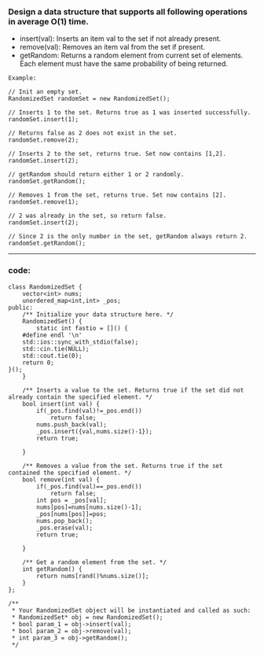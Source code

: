 ### Design a data structure that supports all following operations in average O(1) time.

- insert(val): Inserts an item val to the set if not already present.
- remove(val): Removes an item val from the set if present.
- getRandom: Returns a random element from current set of elements. Each element must have the same probability of being returned.

```
Example:

// Init an empty set.
RandomizedSet randomSet = new RandomizedSet();

// Inserts 1 to the set. Returns true as 1 was inserted successfully.
randomSet.insert(1);

// Returns false as 2 does not exist in the set.
randomSet.remove(2);

// Inserts 2 to the set, returns true. Set now contains [1,2].
randomSet.insert(2);

// getRandom should return either 1 or 2 randomly.
randomSet.getRandom();

// Removes 1 from the set, returns true. Set now contains [2].
randomSet.remove(1);

// 2 was already in the set, so return false.
randomSet.insert(2);

// Since 2 is the only number in the set, getRandom always return 2.
randomSet.getRandom();
```
---
### code:

```
class RandomizedSet {
    vector<int> nums;
    unordered_map<int,int> _pos;
public:
    /** Initialize your data structure here. */
    RandomizedSet() {
        static int fastio = []() {
    #define endl '\n'
    std::ios::sync_with_stdio(false);
    std::cin.tie(NULL);
    std::cout.tie(0);
    return 0;
}();
    }
    
    /** Inserts a value to the set. Returns true if the set did not already contain the specified element. */
    bool insert(int val) {
        if(_pos.find(val)!=_pos.end())
            return false;
        nums.push_back(val);
        _pos.insert({val,nums.size()-1});
        return true;
        
    }
    
    /** Removes a value from the set. Returns true if the set contained the specified element. */
    bool remove(int val) {
        if(_pos.find(val)==_pos.end())
            return false;
        int pos = _pos[val];
        nums[pos]=nums[nums.size()-1];
        _pos[nums[pos]]=pos;
        nums.pop_back();
        _pos.erase(val);
        return true;
        
    }
    
    /** Get a random element from the set. */
    int getRandom() {
        return nums[rand()%nums.size()];
    }
};

/**
 * Your RandomizedSet object will be instantiated and called as such:
 * RandomizedSet* obj = new RandomizedSet();
 * bool param_1 = obj->insert(val);
 * bool param_2 = obj->remove(val);
 * int param_3 = obj->getRandom();
 */
```
